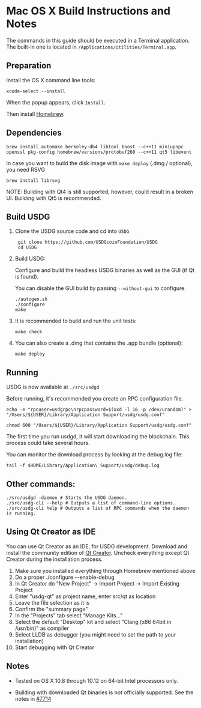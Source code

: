 Mac OS X Build Instructions and Notes
====================================
The commands in this guide should be executed in a Terminal application.
The built-in one is located in `/Applications/Utilities/Terminal.app`.

Preparation
-----------
Install the OS X command line tools:

`xcode-select --install`

When the popup appears, click `Install`.

Then install [Homebrew](http://brew.sh).

Dependencies
----------------------

    brew install automake berkeley-db4 libtool boost --c++11 miniupnpc openssl pkg-config homebrew/versions/protobuf260 --c++11 qt5 libevent

In case you want to build the disk image with `make deploy` (.dmg / optional), you need RSVG

    brew install librsvg

NOTE: Building with Qt4 is still supported, however, could result in a broken UI. Building with Qt5 is recommended.

Build USDG
------------------------

1. Clone the USDG source code and cd into `USDG`

        git clone https://github.com/USDGcoinFoundation/USDG
        cd USDG

2.  Build USDG:

    Configure and build the headless USDG binaries as well as the GUI (if Qt is found).

    You can disable the GUI build by passing `--without-gui` to configure.

        ./autogen.sh
        ./configure
        make

3.  It is recommended to build and run the unit tests:

        make check

4.  You can also create a .dmg that contains the .app bundle (optional):

        make deploy

Running
-------

USDG is now available at `./src/usdgd`

Before running, it's recommended you create an RPC configuration file.

    echo -e "rpcuser=usdgrpc\nrpcpassword=$(xxd -l 16 -p /dev/urandom)" > "/Users/${USER}/Library/Application Support/usdg/usdg.conf"

    chmod 600 "/Users/${USER}/Library/Application Support/usdg/usdg.conf"

The first time you run usdgd, it will start downloading the blockchain. This process could take several hours.

You can monitor the download process by looking at the debug.log file:

    tail -f $HOME/Library/Application\ Support/usdg/debug.log

Other commands:
-------

    ./src/usdgd -daemon # Starts the USDG daemon.
    ./src/usdg-cli --help # Outputs a list of command-line options.
    ./src/usdg-cli help # Outputs a list of RPC commands when the daemon is running.

Using Qt Creator as IDE
------------------------
You can use Qt Creator as an IDE, for USDG development.
Download and install the community edition of [Qt Creator](https://www.qt.io/download/).
Uncheck everything except Qt Creator during the installation process.

1. Make sure you installed everything through Homebrew mentioned above
2. Do a proper ./configure --enable-debug
3. In Qt Creator do "New Project" -> Import Project -> Import Existing Project
4. Enter "usdg-qt" as project name, enter src/qt as location
5. Leave the file selection as it is
6. Confirm the "summary page"
7. In the "Projects" tab select "Manage Kits..."
8. Select the default "Desktop" kit and select "Clang (x86 64bit in /usr/bin)" as compiler
9. Select LLDB as debugger (you might need to set the path to your installation)
10. Start debugging with Qt Creator

Notes
-----

* Tested on OS X 10.8 through 10.12 on 64-bit Intel processors only.

* Building with downloaded Qt binaries is not officially supported. See the notes in [#7714](https://github.com/bitcoin/bitcoin/issues/7714)

